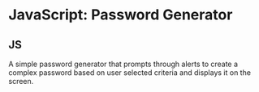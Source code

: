# JavaScript: Password Generator

## JS
A simple password generator that prompts through alerts to create a complex password based on user selected criteria and displays it on the screen.
